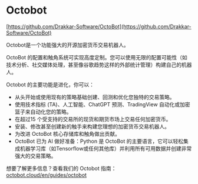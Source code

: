 # Octobot
[https://github.com/Drakkar-Software/OctoBot](https://github.com/Drakkar-Software/OctoBot)

Octobot是一个功能强大的开源加密货币交易机器人。

OctoBot 的配置和触角系统可实现高度定制。您可以使用无限的配置可能性（如 技术分析、社交媒体处理，甚至像谷歌趋势这样的外部统计管理）构建自己的机器人。

Octobot 的主要功能是进化，你可以：

+ 从头开始或使用现有的策略基础创建、回测和优化您独特的交易策略。
+ 使用技术指标 (TA)、人工智能、ChatGPT 预测、TradingView 自动化或加密篮子来自动化您的策略。
+ 在超过15 个受支持的交易所的现货和期货市场上交易任何加密货币。
+ 安装、修改甚至创建新的触手来构建您理想的加密货币交易机器人。
+ 为改进 OctoBot 核心存储库和触角做出贡献。
+ OctoBot 已为 AI 做好准备：Python 是 OctoBot 的主要语言，它可以轻松集成机器学习库（如Tensorflow或任何其他库）并利用所有可用数据并创建非常强大的交易策略。

想要了解更多信息？查看我们的 Octobot 指南：[octobot.cloud/en/guides/octobot](https://www.octobot.cloud/en/guides/octobot)